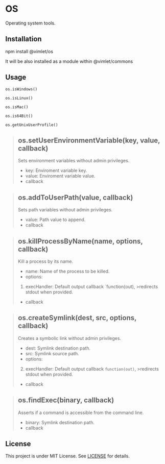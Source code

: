 # OS

Operating system tools.

## Installation

npm install @vimlet/os

It will be also installed as a module within @vimlet/commons

## Usage


`os.isWindows()`

`os.isLinux()`

`os.isMac()`

`os.is64Bit()`

`os.getUnixUserProfile()`


>## os.setUserEnvironmentVariable(key, value, callback)
>
>Sets environment variables without admin privileges.
>* key: Enviroment variable key.
>* value: Enviroment variable value.
>* callback

>## os.addToUserPath(value, callback)
>
>Sets path variables without admin privileges.
>* value: Path value to append.
>* callback

>## os.killProcessByName(name, options, callback)
>
>Kill a process by its name.
>* name: Name of the process to be killed.
>* options:
>1. execHandler: Default output callback `function(out), >redirects stdout when provided.
>* callback

>## os.createSymlink(dest, src, options, callback)
>
>Creates a symbolic link without admin privileges.
>* dest: Symlink destination path.
>* src: Symlink source path.
>* options:
>2. execHandler: Default output callback `function(out)`, >redirects stdout when provided.
>* callback

>## os.findExec(binary, callback)
>
>Asserts if a command is accessible from the command line.
>
>* binary: Symlink destination path.
>* callback

## License
This project is under MIT License. See [LICENSE](https://github.com/vimlet/vimlet-commons/blob/master/LICENSE) for details.